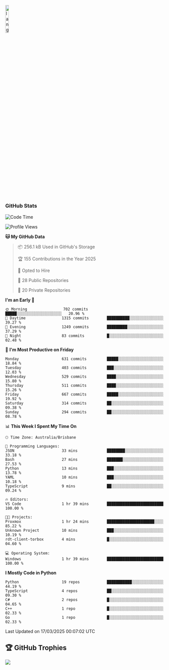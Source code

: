 <p align="left"><img width=15%" src="https://github.com/alansmathew/alansmathew/raw/master/lang.gif" alt="lang image here" /></p>

# <h3 align="left">GitHub Stats</h3>

<!--START_SECTION:waka-->
![Code Time](http://img.shields.io/badge/Code%20Time-559%20hrs%2049%20mins-blue)

![Profile Views](http://img.shields.io/badge/Profile%20Views-5-blue)

**🐱 My GitHub Data** 

> 📦 256.1 kB Used in GitHub's Storage 
 > 
> 🏆 155 Contributions in the Year 2025
 > 
> 💼 Opted to Hire
 > 
> 📜 28 Public Repositories 
 > 
> 🔑 20 Private Repositories 
 > 
**I'm an Early 🐤** 

```text
🌞 Morning                702 commits         █████░░░░░░░░░░░░░░░░░░░░   20.96 % 
🌆 Daytime                1315 commits        ██████████░░░░░░░░░░░░░░░   39.27 % 
🌃 Evening                1249 commits        █████████░░░░░░░░░░░░░░░░   37.29 % 
🌙 Night                  83 commits          █░░░░░░░░░░░░░░░░░░░░░░░░   02.48 % 
```
📅 **I'm Most Productive on Friday** 

```text
Monday                   631 commits         █████░░░░░░░░░░░░░░░░░░░░   18.84 % 
Tuesday                  403 commits         ███░░░░░░░░░░░░░░░░░░░░░░   12.03 % 
Wednesday                529 commits         ████░░░░░░░░░░░░░░░░░░░░░   15.80 % 
Thursday                 511 commits         ████░░░░░░░░░░░░░░░░░░░░░   15.26 % 
Friday                   667 commits         █████░░░░░░░░░░░░░░░░░░░░   19.92 % 
Saturday                 314 commits         ██░░░░░░░░░░░░░░░░░░░░░░░   09.38 % 
Sunday                   294 commits         ██░░░░░░░░░░░░░░░░░░░░░░░   08.78 % 
```


📊 **This Week I Spent My Time On** 

```text
🕑︎ Time Zone: Australia/Brisbane

💬 Programming Languages: 
JSON                     33 mins             ████████░░░░░░░░░░░░░░░░░   33.18 % 
Bash                     27 mins             ███████░░░░░░░░░░░░░░░░░░   27.53 % 
Python                   13 mins             ███░░░░░░░░░░░░░░░░░░░░░░   13.78 % 
YAML                     10 mins             ███░░░░░░░░░░░░░░░░░░░░░░   10.18 % 
TypeScript               9 mins              ██░░░░░░░░░░░░░░░░░░░░░░░   09.24 % 

🔥 Editors: 
VS Code                  1 hr 39 mins        █████████████████████████   100.00 % 

🐱‍💻 Projects: 
Proxmox                  1 hr 24 mins        █████████████████████░░░░   85.22 % 
Unknown Project          10 mins             ███░░░░░░░░░░░░░░░░░░░░░░   10.19 % 
rdt-client-torbox        4 mins              █░░░░░░░░░░░░░░░░░░░░░░░░   04.60 % 

💻 Operating System: 
Windows                  1 hr 39 mins        █████████████████████████   100.00 % 
```

**I Mostly Code in Python** 

```text
Python                   19 repos            ███████████░░░░░░░░░░░░░░   44.19 % 
TypeScript               4 repos             ██░░░░░░░░░░░░░░░░░░░░░░░   09.30 % 
C#                       2 repos             █░░░░░░░░░░░░░░░░░░░░░░░░   04.65 % 
C++                      1 repo              █░░░░░░░░░░░░░░░░░░░░░░░░   02.33 % 
Go                       1 repo              █░░░░░░░░░░░░░░░░░░░░░░░░   02.33 % 
```




 Last Updated on 17/03/2025 00:07:02 UTC
<!--END_SECTION:waka-->

## 🏆 GitHub Trophies

![](https://github-profile-trophy.vercel.app/?username=samh06&theme=discord&no-frame=true&no-bg=false&margin-w=4)
